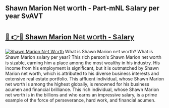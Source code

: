 ## Shawn Marion N𝚎t w𝚘rth - Part-mNL S𝚊lary per year SvAVT

# <h2><a href="http://gc1qnzz.nevu.top/?p=Shawn+Marion">🔗 👉🔴 Shawn Marion N𝚎t w𝚘rth - S𝚊lary</a></h2>

[![Shawn Marion N𝚎t W𝚘rth](https://i.imgur.com/Oavwk0R.jpeg)](http://gc1qnzz.nevu.top/?p=Shawn+Marion)
What is Shawn Marion n𝚎t w𝚘rth? What is Shawn Marion s𝚊lary per year?
This rich person's Shawn Marion net worth is sizable, earning him a place among the most wealthy in his industry. His income from his employment is significant, but it is outmatched by Shawn Marion net worth, which is attributed to his diverse business interests and extensive real estate portfolio. This affluent individual, whose Shawn Marion net worth is among the highest globally, is renowned for his business acumen and financial brilliance. This rich individual, whose Shawn Marion net worth is in the billions and who earns an impressive salary, is a prime example of the force of perseverance, hard work, and financial acumen.
